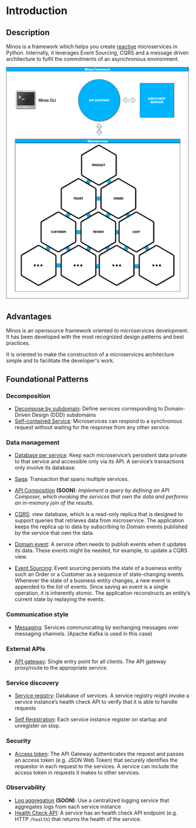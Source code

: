 # Introduction

## Description

Minos is a framework which helps you create [reactive](https://www.reactivemanifesto.org/) microservices in Python. 
Internally, it leverages Event Sourcing, CQRS and a message driven architecture to fulfil the commitments of an 
asynchronous environment.

![minos_architecture](_static/images/minos_architecture.png)


## Advantages
Minos is an opensource framework oriented to microservices development. It has been developed with the most recognized 
design patterns and best practices.

It is oriented to make the construction of a microservices architecture simple and to facilitate the developer's work.


## Foundational Patterns

### Decomposition
+ [Decompose by subdomain](https://microservices.io/patterns/decomposition/decompose-by-subdomain.html): Define services 
  corresponding to Domain-Driven Design (DDD) subdomains
+ [Self-contained Service](https://microservices.io/patterns/decomposition/self-contained-service.html): Microservices 
  can respond to a synchronous request without waiting for the response from any other service.
  
### Data management
+ [Database per service](https://microservices.io/patterns/data/database-per-service.html): Keep each microservice’s 
  persistent data private to that service and accessible only via its API. A service’s transactions only involve its 
  database.
  
+ [Saga](https://microservices.io/patterns/data/saga.html): Transaction that spans multiple services.

+ [API Composition](https://microservices.io/patterns/data/api-composition.html) **(SOON)**: _Implement a query by 
  defining an API Composer, which invoking the services that own the data and performs an in-memory join of the results._
  
+ [CQRS](https://microservices.io/patterns/data/cqrs.html): view database, which is a read-only replica that is designed
  to support queries that retrieves data from microservice. The application keeps the replica up to data by subscribing 
  to Domain events published by the service that own the data.
  
+ [Domain event](https://microservices.io/patterns/data/domain-event.html): A service often needs to publish events when
  it updates its data. These events might be needed, for example, to update a CQRS view.
  
+ [Event Sourcing](https://microservices.io/patterns/data/event-sourcing.html): Event sourcing persists the state of a 
  business entity such an Order or a Customer as a sequence of state-changing events. Whenever the state of a business 
  entity changes, a new event is appended to the list of events. Since saving an event is a single operation, it is 
  inherently atomic. The application reconstructs an entity’s current state by replaying the events.
  
### Communication style
+ [Messaging](https://microservices.io/patterns/communication-style/messaging.html): Services communicating by 
  exchanging messages over messaging channels. (Apache Kafka is used in this case)
  
### External APIs
+ [API gateway](https://microservices.io/patterns/apigateway.html): Single entry point for all clients. The API gateway
  proxy/route to the appropriate service.
  

### Service discovery
+ [Service registry](https://microservices.io/patterns/service-registry.html): Database of services. A service registry might invoke a service instance’s health check API to 
  verify that it is able to handle requests

+ [Self Registration](https://microservices.io/patterns/self-registration.html): Each service instance register on
  startup and unregister on stop.
  
### Security
+ [Access token](https://microservices.io/patterns/security/access-token.html): The API Gateway authenticates the request and passes an access token (e.g. JSON Web Token) that 
  securely identifies the requestor in each request to the services. A service can include the access token in requests 
  it makes to other services.
  
### Observability
+ [Log aggregation](https://microservices.io/patterns/observability/application-logging.html) **(SOON)**: Use a centralized 
  logging service that aggregates logs from each service instance
+ [Health Check API](https://microservices.io/patterns/observability/health-check-api.html): A service has an health 
  check API endpoint (e.g. HTTP `/health`) that returns the health of the service.